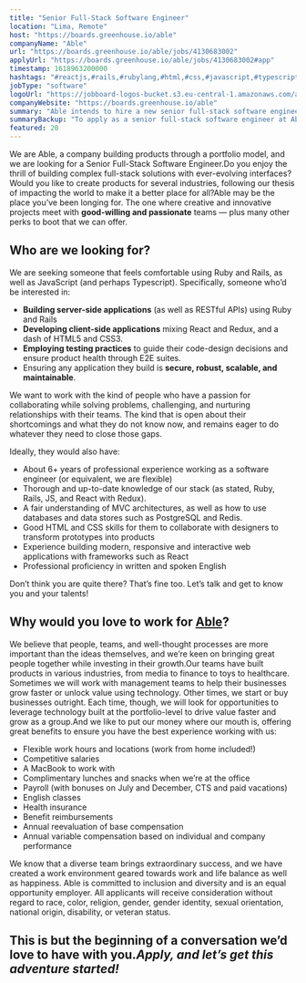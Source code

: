 ```yaml
---
title: "Senior Full-Stack Software Engineer"
location: "Lima, Remote"
host: "https://boards.greenhouse.io/able"
companyName: "Able"
url: "https://boards.greenhouse.io/able/jobs/4130683002"
applyUrl: "https://boards.greenhouse.io/able/jobs/4130683002#app"
timestamp: 1618963200000
hashtags: "#reactjs,#rails,#rubylang,#html,#css,#javascript,#typescript,#management,#ui/ux,#redis"
jobType: "software"
logoUrl: "https://jobboard-logos-bucket.s3.eu-central-1.amazonaws.com/able"
companyWebsite: "https://boards.greenhouse.io/able"
summary: "Able intends to hire a new senior full-stack software engineer. If you have 6+ years of professional experience working as a software engineer, consider applying."
summaryBackup: "To apply as a senior full-stack software engineer at Able, you preferably need to have some knowledge of: #reactjs, #rails, #rubylang."
featured: 20
---
```


We are Able, a company building products through a portfolio model, and we are looking for a Senior Full-Stack Software Engineer.Do you enjoy the thrill of building complex full-stack solutions with ever-evolving interfaces? Would you like to create products for several industries, following our thesis of impacting the world to make it a better place for all?Able may be the place you’ve been longing for. The one where creative and innovative projects meet with **good-willing and passionate** teams — plus many other perks to boot that we can offer.

## Who are we looking for?

We are seeking someone that feels comfortable using Ruby and Rails, as well as JavaScript (and perhaps Typescript). Specifically, someone who’d be interested in:

*   **Building server-side applications** (as well as RESTful APIs) using Ruby and Rails
*   **Developing client-side applications** mixing React and Redux, and a dash of HTML5 and CSS3.
*   **Employing testing practices** to guide their code-design decisions and ensure product health through E2E suites.
*   Ensuring any application they build is **secure, robust, scalable, and maintainable**.

We want to work with the kind of people who have a passion for collaborating while solving problems, challenging, and nurturing relationships with their teams. The kind that is open about their shortcomings and what they do not know now, and remains eager to do whatever they need to close those gaps.

Ideally, they would also have:

*   About 6+ years of professional experience working as a software engineer (or equivalent, we are flexible)
*   Thorough and up-to-date knowledge of our stack (as stated, Ruby, Rails, JS, and React with Redux).
*   A fair understanding of MVC architectures, as well as how to use databases and data stores such as PostgreSQL and Redis.
*   Good HTML and CSS skills for them to collaborate with designers to transform prototypes into products
*   Experience building modern, responsive and interactive web applications with frameworks such as React
*   Professional proficiency in written and spoken English

Don’t think you are quite there? That’s fine too. Let’s talk and get to know you and your talents!

## **Why would you love to work for [Able](https://able.co/)?**

We believe that people, teams, and well-thought processes are more important than the ideas themselves, and we’re keen on bringing great people together while investing in their growth.Our teams have built products in various industries, from media to finance to toys to healthcare. Sometimes we will work with management teams to help their businesses grow faster or unlock value using technology. Other times, we start or buy businesses outright. Each time, though, we will look for opportunities to leverage technology built at the portfolio-level to drive value faster and grow as a group.And we like to put our money where our mouth is, offering great benefits to ensure you have the best experience working with us:

*   Flexible work hours and locations (work from home included!)
*   Competitive salaries
*   A MacBook to work with
*   Complimentary lunches and snacks when we’re at the office
*   Payroll (with bonuses on July and December, CTS and paid vacations)
*   English classes
*   Health insurance
*   Benefit reimbursements
*   Annual reevaluation of base compensation
*   Annual variable compensation based on individual and company performance

We know that a diverse team brings extraordinary success, and we have created a work environment geared towards work and life balance as well as happiness. Able is committed to inclusion and diversity and is an equal opportunity employer. All applicants will receive consideration without regard to race, color, religion, gender, gender identity, sexual orientation, national origin, disability, or veteran status.

## This is but the beginning of a conversation we’d love to have with you._Apply, and let’s get this adventure started!_
